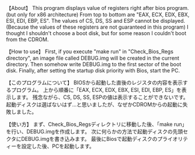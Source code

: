 【About】
This program displays value of registers right after bios program. (but only for x86 architecture)
From top to bottom are "EAX, ECX, EDX, EBX, ESI, EDI, EBP, ES".
The values ​​of CS, DS, SS and ESP cannot be displayed. (Because the values ​​of these registers are not guaranteed in this program)
I thought I shouldn't choose a boot disk, but for some reason I couldn't boot from the CDROM.

【How to use】
First, if you execute "make run" in "Check_Bios_Regs directory", an image file called DEBUG.img will be created in the current directory.
Then somehow write DEBUG.img to the first sector of the boot disk.
Finally, after setting the startup disk priority with Bios, start the PC.

【このプログラムについて】
BIOSから起動した直後のレジスタの内容を表示するプログラム。
上から順番に「EAX, ECX, EDX, EBX, ESI, EDI, EBP, ES」を表示します。
残念ながら、CS, DS, SS, ESPの値は表示することができないです。
起動ディスクは選ばないはず...と思いましたが、なぜかCDROMからの起動に失敗しました。

【使い方】
まず、Check_Bios_Regsディレクトリに移動した後、「make run」を行い、DEBUG.imgを作成します。
次に何らかの方法で起動ディスクの先頭セクタにDEBUG.imgを書き込みます。
最後にBiosで起動ディスクのプライオリティーを設定した後、PCを起動します。

